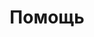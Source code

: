 ---
layout: default
title: Помощь
nav_order: 9
permalink: "/#%D0%BF%D0%BE%D0%BC%D0%BE%D1%89%D1%8C"
---